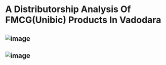 # A Distributorship Analysis Of FMCG(Unibic) Products In Vadodara
## ![image](https://github.com/user-attachments/assets/233cf446-dab5-4f10-b663-48b4139fe6c3)

## ![image](https://github.com/user-attachments/assets/f5a8b3c6-1e71-46b4-b47e-7095f3f7454d)
